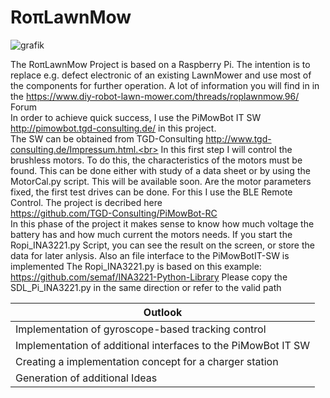 # RoπLawnMow
![grafik](https://github.com/ullisun/RopiLawnMow/assets/86979044/6c603203-04eb-41f4-95ac-c69e949fea1a)


The RoπLawnMow Project is based on a Raspberry Pi. The intention is to replace e.g. defect electronic of an existing LawnMower
and use most of the components for further operation. A lot of information you will find in in the
https://www.diy-robot-lawn-mower.com/threads/roplawnmow.96/ Forum <br>
In order to achieve quick success, I use the PiMowBot IT SW http://pimowbot.tgd-consulting.de/ in this project. <br>
The SW can be obtained from TGD-Consulting http://www.tgd-consulting.de/Impressum.html.<br> In this first step I will control the brushless motors. To do this, the characteristics of the motors must be found. This can be done either with study of a data sheet or by using the MotorCal.py script. This will be available soon. Are the motor parameters fixed, the first test drives can be done. For this I use the BLE Remote Control. The project is decribed here<br>https://github.com/TGD-Consulting/PiMowBot-RC<br>
In this phase of the project it makes sense to know how much voltage the battery has and how much current the motors needs. If you start the Ropi_INA3221.py Script,
you can see the result on the screen, or store the data for later anlysis. Also an file interface to the PiMowBotIT-SW is implemented The Ropi_INA3221.py is based on this example:
https://github.com/semaf/INA3221-Python-Library
Please copy the SDL_Pi_INA3221.py in the same direction or refer to the valid path

|  Outlook|
|-----------------------------------------------------------------|
|Implementation of gyroscope-based tracking control               |
|Implementation of additional interfaces to the PiMowBot IT SW  
|Creating a implementation concept  for a charger station |
|Generation of additional Ideas                                      |
